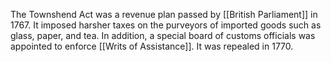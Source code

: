 The Townshend Act was a revenue plan passed by [[British Parliament]] in 1767. It imposed harsher taxes on the purveyors of imported goods such as glass, paper, and tea. In addition, a special board of customs officials was appointed to enforce [[Writs of Assistance]]. It was repealed in 1770.